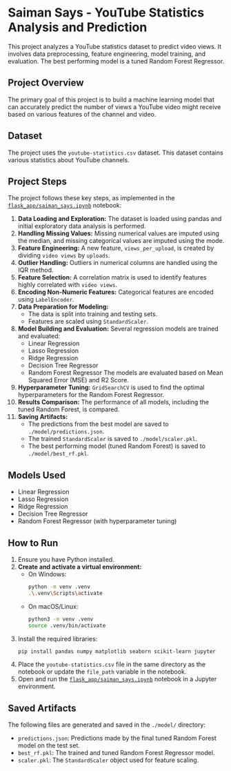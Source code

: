 # Saiman Says - YouTube Statistics Analysis and Prediction

This project analyzes a YouTube statistics dataset to predict video views. It involves data preprocessing, feature engineering, model training, and evaluation. The best performing model is a tuned Random Forest Regressor.

## Project Overview

The primary goal of this project is to build a machine learning model that can accurately predict the number of views a YouTube video might receive based on various features of the channel and video.

## Dataset

The project uses the `youtube-statistics.csv` dataset. This dataset contains various statistics about YouTube channels.

## Project Steps

The project follows these key steps, as implemented in the [`flask_app/saiman_says.ipynb`](flask_app\saiman_says.ipynb) notebook:

1.  **Data Loading and Exploration:** The dataset is loaded using pandas and initial exploratory data analysis is performed.
2.  **Handling Missing Values:** Missing numerical values are imputed using the median, and missing categorical values are imputed using the mode.
3.  **Feature Engineering:** A new feature, `views_per_upload`, is created by dividing `video views` by `uploads`.
4.  **Outlier Handling:** Outliers in numerical columns are handled using the IQR method.
5.  **Feature Selection:** A correlation matrix is used to identify features highly correlated with `video views`.
6.  **Encoding Non-Numeric Features:** Categorical features are encoded using `LabelEncoder`.
7.  **Data Preparation for Modeling:**
    *   The data is split into training and testing sets.
    *   Features are scaled using `StandardScaler`.
8.  **Model Building and Evaluation:** Several regression models are trained and evaluated:
    *   Linear Regression
    *   Lasso Regression
    *   Ridge Regression
    *   Decision Tree Regressor
    *   Random Forest Regressor
    The models are evaluated based on Mean Squared Error (MSE) and R2 Score.
9.  **Hyperparameter Tuning:** `GridSearchCV` is used to find the optimal hyperparameters for the Random Forest Regressor.
10. **Results Comparison:** The performance of all models, including the tuned Random Forest, is compared.
11. **Saving Artifacts:**
    *   The predictions from the best model are saved to `./model/predictions.json`.
    *   The trained `StandardScaler` is saved to `./model/scaler.pkl`.
    *   The best performing model (tuned Random Forest) is saved to `./model/best_rf.pkl`.

## Models Used

*   Linear Regression
*   Lasso Regression
*   Ridge Regression
*   Decision Tree Regressor
*   Random Forest Regressor (with hyperparameter tuning)

## How to Run

1.  Ensure you have Python installed.
2.  **Create and activate a virtual environment:**
    *   On Windows:
        ```bash
        python -m venv .venv
        .\.venv\Scripts\activate
        ```
    *   On macOS/Linux:
        ```bash
        python3 -m venv .venv
        source .venv/bin/activate
        ```
3.  Install the required libraries:
    ```bash
    pip install pandas numpy matplotlib seaborn scikit-learn jupyter
    ```
4.  Place the `youtube-statistics.csv` file in the same directory as the notebook or update the `file_path` variable in the notebook.
5.  Open and run the [`flask_app/saiman_says.ipynb`](flask_app\saiman_says.ipynb) notebook in a Jupyter environment.

## Saved Artifacts

The following files are generated and saved in the `./model/` directory:

*   `predictions.json`: Predictions made by the final tuned Random Forest model on the test set.
*   `best_rf.pkl`: The trained and tuned Random Forest Regressor model.
*   `scaler.pkl`: The `StandardScaler` object used for feature scaling.
